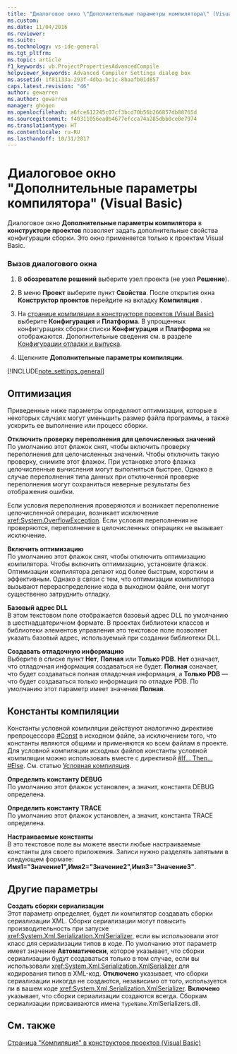 ```yaml
---
title: "Диалоговое окно \"Дополнительные параметры компилятора\" (Visual Basic) | Документы Майкрософт"
ms.custom: 
ms.date: 11/04/2016
ms.reviewer: 
ms.suite: 
ms.technology: vs-ide-general
ms.tgt_pltfrm: 
ms.topic: article
f1_keywords: vb.ProjectPropertiesAdvancedCompile
helpviewer_keywords: Advanced Compiler Settings dialog box
ms.assetid: 1f81133a-293f-4dba-bc1c-8baafb01d857
caps.latest.revision: "46"
author: gewarren
ms.author: gewarren
manager: ghogen
ms.openlocfilehash: a6fce612245c07cf3bcd70b56b266857db88765d
ms.sourcegitcommit: f40311056ea0b4677efcca74a285dbb0ce0e7974
ms.translationtype: HT
ms.contentlocale: ru-RU
ms.lasthandoff: 10/31/2017
---
```

# <a name="advanced-compiler-settings-dialog-box-visual-basic"></a>Диалоговое окно "Дополнительные параметры компилятора" (Visual Basic)
Диалоговое окно **Дополнительные параметры компилятора** в **конструкторе проектов** позволяет задать дополнительные свойства конфигурации сборки. Это окно применяется только к проектам Visual Basic.  
  
### <a name="to-access-this-dialog-box"></a>Вызов диалогового окна  
  
1.  В **обозревателе решений** выберите узел проекта (не узел **Решение**).  
  
2.  В меню **Проект** выберите пункт **Свойства**. После открытия окна **Конструктор проектов** перейдите на вкладку **Компиляция** .  
  
3.  На [странице компиляции в конструкторе проектов (Visual Basic)](../../ide/reference/compile-page-project-designer-visual-basic.md) выберите **Конфигурация** и **Платформа**. В упрощенных конфигурациях сборки списки **Конфигурация** и **Платформа** не отображаются. Дополнительные сведения см. в разделе [Конфигурации отладки и выпуска](http://msdn.microsoft.com/en-us/0440b300-0614-4511-901a-105b771b236e).  
  
4.  Щелкните **Дополнительные параметры компиляции**.  
  
 [!INCLUDE[note_settings_general](../../data-tools/includes/note_settings_general_md.md)]  
  
## <a name="optimizations"></a>Оптимизация  
 Приведенные ниже параметры определяют оптимизации, которые в некоторых случаях могут уменьшить размер файла программы, а также ускорить ее выполнение или процесс сборки.  
  
 **Отключить проверку переполнения для целочисленных значений**  
 По умолчанию этот флажок снят, чтобы включить проверку переполнения для целочисленных значений. Чтобы отключить такую проверку, снимите этот флажок. При установке этого флажка целочисленные вычисления могут выполняться быстрее. Однако в случае переполнения типа данных при отключенной проверке переполнения могут сохраниться неверные результаты без отображения ошибки.  
  
 Если условия переполнения проверяются и возникает переполнение целочисленной операции, возникает исключение <xref:System.OverflowException>. Если условия переполнения не проверяются, переполнение в целочисленных операциях не вызывает исключение.  
  
 **Включить оптимизацию**  
 По умолчанию этот флажок снят, чтобы отключить оптимизацию компилятора. Чтобы включить оптимизацию, установите флажок. Оптимизации компилятора делают код более быстрым, коротким и эффективным. Однако в связи с тем, что оптимизации компилятора вызывают перераспределение кода в выходном файле, они могут существенно затруднить отладку.  
  
 **Базовый адрес DLL**  
 В этом текстовом поле отображается базовый адрес DLL по умолчанию в шестнадцатеричном формате. В проектах библиотеки классов и библиотеки элементов управления это текстовое поле позволяет указать базовый адрес, используемый при создании библиотеки DLL.  
  
 **Создавать отладочную информацию**  
 Выберите в списке пункт **Нет**, **Полная** или **Только PDB**. **Нет** означает, что отладочная информация создаваться не будет. **Полная** означает, что будет создаваться полная отладочная информация, а **Только PDB** — что будет создаваться только информация по отладке PDB. По умолчанию этот параметр имеет значение **Полная**.  
  
## <a name="compilation-constants"></a>Константы компиляции  
 Константы условной компиляции действуют аналогично директиве препроцессора [#Const](/dotnet/visual-basic/language-reference/directives/const-directive) в исходном файле, за исключением того, что константы являются общими и применяются ко всем файлам в проекте. Для условной компиляции исходных файлов константы условной компиляции можно использовать вместе с директивой [#If... Then... #Else](/dotnet/visual-basic/language-reference/directives/if-then-else-directives). См. статью [Условная компиляция](/dotnet/visual-basic/programming-guide/program-structure/conditional-compilation).  
  
 **Определить константу DEBUG**  
 По умолчанию этот флажок установлен, а значит, константа DEBUG определена.  
  
 **Определить константу TRACE**  
 По умолчанию этот флажок установлен, а значит, константа TRACE определена.  
  
 **Настраиваемые константы**  
 В это текстовое поле вы можете ввести любые настраиваемые константы для своего приложения. Записи нужно разделять запятыми в следующем формате: **Имя1="Значение1",Имя2="Значение2",Имя3="Значение3"**.  
  
## <a name="other-settings"></a>Другие параметры  
 **Создать сборки сериализации**  
 Этот параметр определяет, будет ли компилятор создавать сборки сериализации XML. Сборки сериализации могут повысить производительность при запуске <xref:System.Xml.Serialization.XmlSerializer>, если вы использовали этот класс для сериализации типов в коде. По умолчанию этот параметр имеет значение **Автоматически**, которое указывает, что сборки сериализации будут создаваться только в том случае, если вы использовали <xref:System.Xml.Serialization.XmlSerializer> для кодирования типов в XML-код. **Отключено** указывает, что сборки сериализации никогда не создаются, независимо от того, используется ли в вашем коде <xref:System.Xml.Serialization.XmlSerializer>. **Включено** указывает, что сборки сериализации создаются всегда. Сборкам сериализации присваиваются имена `TypeName`.XmlSerializers.dll.  
  
## <a name="see-also"></a>См. также  
 [Страница "Компиляция" в конструкторе проектов (Visual Basic)](../../ide/reference/compile-page-project-designer-visual-basic.md)